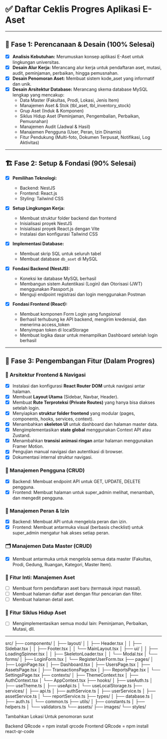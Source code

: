 # ✅ Daftar Ceklis Progres Aplikasi E-Aset

---

## 🧩 Fase 1: Perencanaan & Desain (100% Selesai)

- [x] **Analisis Kebutuhan:** Merumuskan konsep aplikasi E-Aset untuk lingkungan universitas.
- [x] **Desain Alur Kerja:** Merancang alur kerja untuk pendaftaran aset, mutasi, audit, peminjaman, perbaikan, hingga pemusnahan.
- [x] **Desain Penomoran Aset:** Membuat sistem kode_aset yang informatif dan unik.
- [x] **Desain Arsitektur Database:** Merancang skema database MySQL lengkap yang mencakup:
  - Data Master (Fakultas, Prodi, Lokasi, Jenis Item)
  - Manajemen Aset & Stok (tbl_aset, tbl_inventory_stock)
  - Grup Aset (Induk & Komponen)
  - Siklus Hidup Aset (Peminjaman, Pengembalian, Perbaikan, Pemusnahan)
  - Manajemen Audit (Jadwal & Hasil)
  - Manajemen Pengguna (User, Peran, Izin Dinamis)
  - Fitur Pendukung (Multi-foto, Dokumen Terpusat, Notifikasi, Log Aktivitas)

---

## 🏗️ Fase 2: Setup & Fondasi (90% Selesai)

- [x] **Pemilihan Teknologi:**

  - Backend: NestJS
  - Frontend: React.js
  - Styling: Tailwind CSS

- [x] **Setup Lingkungan Kerja:**

  - Membuat struktur folder backend dan frontend
  - Inisialisasi proyek NestJS
  - Inisialisasi proyek React.js dengan Vite
  - Instalasi dan konfigurasi Tailwind CSS

- [x] **Implementasi Database:**

  - Membuat skrip SQL untuk seluruh tabel
  - Membuat database `db_aset` di MySQL

- [x] **Fondasi Backend (NestJS):**

  - Koneksi ke database MySQL berhasil
  - Membangun sistem Autentikasi (Login) dan Otorisasi (JWT) menggunakan Passport.js
  - Menguji endpoint registrasi dan login menggunakan Postman

- [x] **Fondasi Frontend (React):**
  - Membuat komponen Form Login yang fungsional
  - Berhasil terhubung ke API backend, mengirim kredensial, dan menerima access_token
  - Menyimpan token di localStorage
  - Membuat logika dasar untuk menampilkan Dashboard setelah login berhasil

---

## 🚀 Fase 3: Pengembangan Fitur (Dalam Progres)

### 🔧 Arsitektur Frontend & Navigasi

- [x] Instalasi dan konfigurasi **React Router DOM** untuk navigasi antar halaman.
- [x] Membuat **Layout Utama** (Sidebar, Navbar, Header).
- [x] Membuat **Rute Terproteksi (Private Routes)** yang hanya bisa diakses setelah login.
- [x] Menyiapkan **struktur folder frontend** yang modular (pages, components, hooks, services, context).
- [x] Menambahkan **skeleton UI** untuk dashboard dan halaman master data.
- [x] Mengimplementasikan **state global** menggunakan Context API atau Zustand.
- [x] Menambahkan **transisi animasi ringan** antar halaman menggunakan Framer Motion.
- [x] Pengujian manual navigasi dan autentikasi di browser.
- [x] Dokumentasi internal struktur navigasi.

### 👥 Manajemen Pengguna (CRUD)

- [x] Backend: Membuat endpoint API untuk GET, UPDATE, DELETE pengguna.
- [x] Frontend: Membuat halaman untuk super_admin melihat, menambah, dan mengedit pengguna.

### 🧱 Manajemen Peran & Izin

- [x] Backend: Membuat API untuk mengelola peran dan izin.
- [x] Frontend: Membuat antarmuka visual (berbasis checklist) untuk super_admin mengatur hak akses setiap peran.

### 🗂️ Manajemen Data Master (CRUD)

- [x] Membuat antarmuka untuk mengelola semua data master (Fakultas, Prodi, Gedung, Ruangan, Kategori, Master Item).

### 💼 Fitur Inti: Manajemen Aset

- [ ] Membuat form pendaftaran aset baru (termasuk input massal).
- [ ] Membuat halaman daftar aset dengan fitur pencarian dan filter.
- [ ] Membuat halaman detail aset.

### 🔄 Fitur Siklus Hidup Aset

- [ ] Mengimplementasikan semua modul lain: Peminjaman, Perbaikan, Mutasi, dll.

---

src/
├── components/
│ ├── layout/
│ │ ├── Header.tsx
│ │ ├── Sidebar.tsx
│ │ ├── Footer.tsx
│ │ └── MainLayout.tsx
│ ├── ui/
│ │ ├── LoadingSpinner.tsx
│ │ ├── SkeletonLoader.tsx
│ │ └── Modal.tsx
│ └── forms/
│ ├── LoginForm.tsx
│ └── RegisterUserForm.tsx
├── pages/
│ ├── LoginPage.tsx
│ ├── Dashboard.tsx
│ ├── UsersPage.tsx
│ ├── AssetsPage.tsx
│ ├── TransactionsPage.tsx
│ ├── ReportsPage.tsx
│ └── SettingsPage.tsx
├── contexts/
│ ├── ThemeContext.tsx
│ ├── AuthContext.tsx
│ └── AppContext.tsx
├── hooks/
│ ├── useAuth.ts
│ ├── useTheme.ts
│ ├── useApi.ts
│ └── useLocalStorage.ts
├── services/
│ ├── api.ts
│ ├── authService.ts
│ ├── userService.ts
│ ├── assetService.ts
│ └── reportService.ts
├── types/
│ ├── database.ts
│ ├── auth.ts
│ └── common.ts
├── utils/
│ ├── constants.ts
│ ├── helpers.ts
│ └── validators.ts
└── assets/
├── images/
└── styles/



Tambahkan Lokasi Untuk penomoran surat


Backend QRcode = npm install qrcode
Frontend QRcode = npm install react-qr-code

